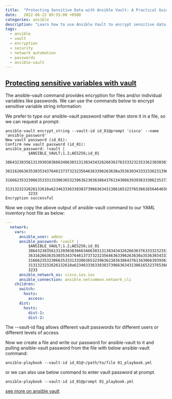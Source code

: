 ```yaml
---
title:  "Protecting Sensitive Data with Ansible Vault: A Practical Guide"
date:   2022-06-22 09:55:00 +0500
categories: ansible
description: "Learn how to use Ansible Vault to encrypt sensitive data, such as passwords and API keys, in your Ansible playbooks and inventory files. This guide provides practical examples and best practices for securing your Ansible deployments."
tags:
  - ansible
  - vault
  - encryption
  - security
  - network automation
  - passwords
  - ansible-vault
---
```


## [Protecting sensitive variables with vault](https://docs.ansible.com/ansible/latest/network/getting_started/first_inventory.html#protecting-sensitive-variables-with-ansible-vault)

The ansible-vault command provides encryption for files and/or individual variables like passwords. We can use the commands below to encrypt sensitive variable string information:

We prefer to type our ansible-vault password rather than store it in a file, so we can request a prompt:

```console
ansible-vault encrypt_string --vault-id id_01@prompt 'cisco' --name 'ansible_password'
New vault password (id_01):
Confirm new vault password (id_01):
ansible_password: !vault |
          $ANSIBLE_VAULT;1.2;AES256;id_01
          38643238356131393038366634663031313834343262663637633332323533623030303634353235
          3631626636353035343764613737323235646363396263630a353630343332336231396465353265
          31666235323066353331333063653239636238363864376134306639393633306235373166616135
          3131323232626132610a623463336338383739663634313861653237653661656464656263623332
          3233
Encryption successful
```

Now we copy the above output of ansible-vault command to our YAML inventory host file as below:

```yml
---
  network:
    vars:
      ansible_user: admin
      ansible_password: !vault |
          $ANSIBLE_VAULT;1.2;AES256;id_01
          38643238356131393038366634663031313834343262663637633332323533623030303634353235
          3631626636353035343764613737323235646363396263630a353630343332336231396465353265
          31666235323066353331333063653239636238363864376134306639393633306235373166616135
          3131323232626132610a623463336338383739663634313861653237653661656464656263623332
          3233
      ansible_network_os: cisco.ios.ios
      ansible_connection: ansible.netcommon.network_cli
    children:
      switch:
        hosts:
          access:
      dist:
        hosts:
          dist-1:
          dist-2:
```

The --vault-id flag allows different vault passwords for different users or different levels of access.

Now we create a file and write our password for ansible-vault to it and pulling ansible-vault password from the file with below ansible-vault command:

```terminal
ansible-playbook --vault-id id_01@~/path/to/file 01_playbook.yml
```

or we can also use below command to enter vault password at prompt.

```terminal
ansible-playbook --vault-id id_01@prompt 01_playbook.yml
```

[see more on ansible vault](https://www.digitalocean.com/community/tutorials/how-to-use-vault-to-protect-sensitive-ansible-data)
